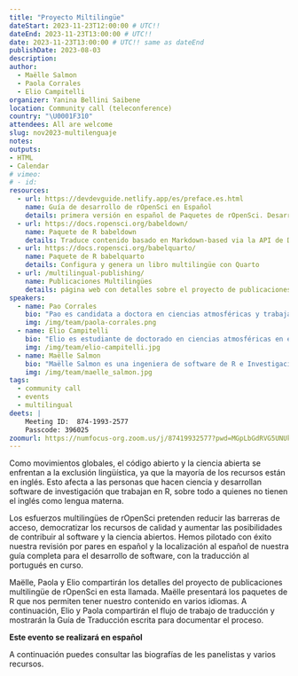 ```yaml
---
title: "Proyecto Miltilingüe"
dateStart: 2023-11-23T12:00:00 # UTC!!
dateEnd: 2023-11-23T13:00:00 # UTC!!
date: 2023-11-23T13:00:00 # UTC!! same as dateEnd
publishDate: 2023-08-03
description: 
author:
  - Maëlle Salmon
  - Paola Corrales
  - Elio Campitelli
organizer: Yanina Bellini Saibene
location: Community call (teleconference)
country: "\U0001F310"
attendees: All are welcome
slug: nov2023-multilenguaje
notes: 
outputs:
- HTML
- Calendar 
# vimeo:
# - id: 
resources:
  - url: https://devdevguide.netlify.app/es/preface.es.html
    name: Guía de desarrollo de rOpenSci en Español 
    details: primera versión en español de Paquetes de rOpenSci. Desarrollo, mantenimiento y revisión por pares.
  - url: https://docs.ropensci.org/babeldown/
    name: Paquete de R babeldown 
    details: Traduce contenido basado en Markdown-based via la API de DeepL
  - url: https://docs.ropensci.org/babelquarto/
    name: Paquete de R babelquarto
    details: Configura y genera un libro multilingüe con Quarto
  - url: /multilingual-publishing/
    name: Publicaciones Multilingües
    details: página web con detalles sobre el proyecto de publicaciones multilingües de rOpenSci 
speakers:  
  - name: Pao Corrales
    bio: "Pao es candidata a doctora en ciencias atmosféricas y trabaja en la predicción de condiciones meteorológicas adversas en Argentina. También es profesora en la Universidad Nacional Guillermo Brown enseñando R y herramientas relacionadas. También desarrolla materiales de enseñanza con licencia abierta y contribuye a varias comunidades de práctica relacionadas con R."
    img: /img/team/paola-corrales.png
  - name: Elio Campitelli
    bio: "Elio es estudiante de doctorado en ciencias atmosféricas en el Centro de Investigación Oceánica y Atmosférica. También mantiene varios paquetes R de código abierto (por ejemplo, ggnewscale; metR) y contribuye a otros paquetes, como data.table y ggplot2. Sígele en [mastodon](https://mastodon.social/@eliocamp) y consulta su [sitio web](https://eliocamp.github.io/)."
    img: /img/team/elio-campitelli.jpg
  - name: Maëlle Salmon
    bio: "Maëlle Salmon es una ingeniera de software de R e Investigación, trabaja a tiempo parcial en rOpenSci donde, entre otras cosas, creó y mantiene los paquetes de R babeldown y babelquarto, y mantiene la guía [rOpenSci Packages: Development, Maintenance, and Peer Review](https://devguide.ropensci.org/). También creó el [blog R-hub](https://blog.r-hub.io) y coescribió el libro [HTTP testing in R](https://books.ropensci.org/http-testing) con [Scott Chamberlain](/author/scott-chamberlain). Vive en Nancy, Francia. Es una políglota entusiasta (de lenguas latinas y germánicas). Puedes sefuir a Maëlle en [GitHub](https://github.com/maelle), [Mastodon](https://mastodon.social/@maelle), [Website](https://masalmon.eu/), [rOpenSci](/author/maëlle-salmon/)."
    img: /img/team/maelle_salmon.jpg  
tags:
  - community call
  - events
  - multilingual
deets: |
    Meeting ID:  874-1993-2577 
    Passcode: 396025
zoomurl: https://numfocus-org.zoom.us/j/87419932577?pwd=MGpLbGdRVG5UNUk2dmpkUnE1NjdCUT09
---
```



Como movimientos globales, el código abierto y la ciencia abierta se enfrentan a la exclusión lingüística, ya que la mayoría de los recursos están en inglés. Esto afecta a las personas que hacen ciencia y desarrollan software de investigación que trabajan en R, sobre todo a quienes no tienen el inglés como lengua materna.

Los esfuerzos multilingües de rOpenSci pretenden reducir las barreras de acceso, democratizar los recursos de calidad y aumentar las posibilidades de contribuir al software y la ciencia abiertos. Hemos pilotado con éxito nuestra revisión por pares en español y la localización al español de nuestra guía completa para el desarrollo de software, con la traducción al portugués en curso.

Maëlle, Paola y Elio compartirán los detalles del proyecto de publicaciones multilingüe de rOpenSci en esta llamada. Maëlle presentará los paquetes de R que nos permiten tener nuestro contenido en varios idiomas. A continuación, Elio y Paola compartirán el flujo de trabajo de traducción y mostrarán la Guía de Traducción escrita para documentar el proceso.

__Este evento se realizará en español__

A continuación puedes consultar las biografías de les panelistas y varios recursos.

